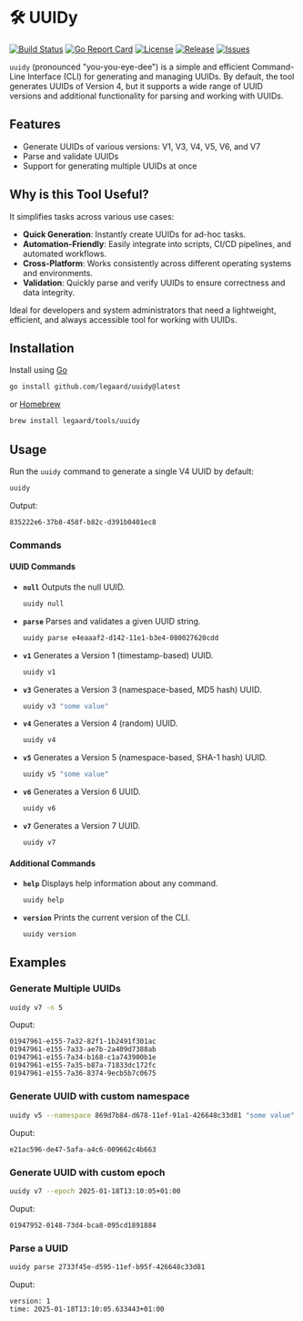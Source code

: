 # 🛠 UUIDy

[![Build Status](https://github.com/legaard/uuidy/actions/workflows/go.yml/badge.svg)](https://github.com/legaard/uuidy/actions)
[![Go Report Card](https://goreportcard.com/badge/github.com/legaard/uuidy)](https://goreportcard.com/report/github.com/legaard/uuidy)
[![License](https://img.shields.io/github/license/legaard/uuidy)](https://github.com/legaard/uuidy/blob/main/LICENSE)
[![Release](https://img.shields.io/github/release/legaard/uuidy.svg)](https://github.com/legaard/uuidy/releases)
[![Issues](https://img.shields.io/github/issues/legaard/uuidy)](https://github.com/legaard/uuidy/issues)

`uuidy` (pronounced "you-you-eye-dee") is a simple and efficient Command-Line Interface (CLI) for generating and
managing UUIDs. By default, the tool generates UUIDs of Version 4, but it supports a wide range of UUID versions and
additional functionality for parsing and working with UUIDs.

## Features

- Generate UUIDs of various versions: V1, V3, V4, V5, V6, and V7
- Parse and validate UUIDs
- Support for generating multiple UUIDs at once

## Why is this Tool Useful?

It simplifies tasks across various use cases:

- **Quick Generation**: Instantly create UUIDs for ad-hoc tasks.
- **Automation-Friendly**: Easily integrate into scripts, CI/CD pipelines, and automated workflows.
- **Cross-Platform**: Works consistently across different operating systems and environments.
- **Validation**: Quickly parse and verify UUIDs to ensure correctness and data integrity.

Ideal for developers and system administrators that need a lightweight, efficient, and always accessible tool for
working with UUIDs.

## Installation

Install using [Go](https://go.dev/)

```bash
go install github.com/legaard/uuidy@latest
```

or [Homebrew](https://brew.sh/)

```bash
brew install legaard/tools/uuidy
```

## Usage

Run the `uuidy` command to generate a single V4 UUID by default:

```bash
uuidy
```

Output:

```
835222e6-37b8-458f-b82c-d391b0401ec8
```

### Commands

#### UUID Commands

- **`null`**
  Outputs the null UUID.

  ```bash
  uuidy null
  ```

- **`parse`**
  Parses and validates a given UUID string.

  ```bash
  uuidy parse e4eaaaf2-d142-11e1-b3e4-080027620cdd
  ```

- **`v1`**
  Generates a Version 1 (timestamp-based) UUID.

  ```bash
  uuidy v1
  ```

- **`v3`**
  Generates a Version 3 (namespace-based, MD5 hash) UUID.

  ```bash
  uuidy v3 "some value"
  ```

- **`v4`**
  Generates a Version 4 (random) UUID.

  ```bash
  uuidy v4
  ```

- **`v5`**
  Generates a Version 5 (namespace-based, SHA-1 hash) UUID.

  ```bash
  uuidy v5 "some value"
  ```

- **`v6`**
  Generates a Version 6 UUID.

  ```bash
  uuidy v6
  ```

- **`v7`**
  Generates a Version 7 UUID.

  ```bash
  uuidy v7
  ```

#### Additional Commands

- **`help`**
  Displays help information about any command.

  ```bash
  uuidy help
  ```

- **`version`**
  Prints the current version of the CLI.

  ```bash
  uuidy version
  ```

## Examples

### Generate Multiple UUIDs

```bash
uuidy v7 -n 5

```

Ouput:

```
01947961-e155-7a32-82f1-1b2491f301ac
01947961-e155-7a33-ae7b-2a409d7388ab
01947961-e155-7a34-b168-c1a743900b1e
01947961-e155-7a35-b87a-71833dc172fc
01947961-e155-7a36-8374-9ecb5b7c0675
```

### Generate UUID with custom namespace

```bash
uuidy v5 --namespace 869d7b84-d678-11ef-91a1-426648c33d81 "some value"
```

Ouput:

```
e21ac596-de47-5afa-a4c6-009662c4b663
```

### Generate UUID with custom epoch

```bash
uuidy v7 --epoch 2025-01-18T13:10:05+01:00
```

Ouput:

```
01947952-0148-73d4-bca8-095cd1891884
```

### Parse a UUID

```bash
uuidy parse 2733f45e-d595-11ef-b95f-426648c33d81
```

Ouput:

```
version: 1
time: 2025-01-18T13:10:05.633443+01:00
```
